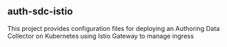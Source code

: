 ## auth-sdc-istio

This project provides configuration files for deploying an Authoring Data Collector on Kubernetes using Istio Gateway to manage ingress